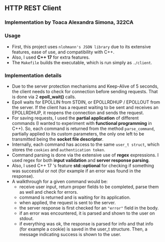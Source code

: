 ## HTTP REST Client
### Implementation by Toaca Alexandra Simona, 322CA 


### Usage
- First, this project uses ```nlohmann's JSON library``` due to its extensive
features, ease of use, and compatibility with C++.
- Also, I used **C++ 17** for extra features.
- The ```Makefile``` builds the executable, which is run simply as ```./client```.

### Implementation details
- Due to the server protection mechanisms and Keep-Alive of 5 seconds, the client
needs to check for connection before sending requests.
That is done via 2 **epoll_wait()** calls.
- Epoll waits for EPOLLIN from STDIN, or EPOLLRDHUP / EPOLLOUT from the server.
If the client has a request waiting to be sent and receives an EPOLLRDHUP, it reopens
the connection and sends the request.
- For saving requests, I used the **partial application** of different commands (I wanted
to experiment with **functional programming** in C++). So, each command is returned
from the method ```parse_command```, partially applied to its custom parameters, the only
one left to be transmitted being the **socket file descriptor**.
- Internally, each command has access to the same ```user_t struct```, which stores the
```cookies``` and ```authentication token```.
- Command parsing is done via the extensive use of **regex** expressions. I used regex
for both **input validation** and **server response parsing**.
- Also, I used C++ 17 's feature **std::optional** for checking if something was
successful or not (for example if an error was found in the response).
- A walkthrough for a given command would be:
    - receive user input, return proper fields to be completed, parse them as well
    and check for errors.
    - command is returned and is waiting for its application.
    - when applied, the request is sent to the server.
    - the server response is first checked for an
    ```"error"``` field in the body.
    - if an error was encountered, it is parsed and shown
    to the user on stdout.
    - if everything was ok, the response is parsed for info
    and that info (for example a cookie) is saved in the user_t structure. Then, 
    a message indicating success is shown to the user.





